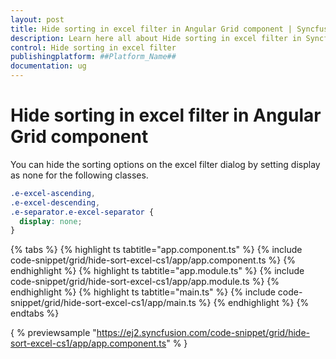 ```yaml
---
layout: post
title: Hide sorting in excel filter in Angular Grid component | Syncfusion
description: Learn here all about Hide sorting in excel filter in Syncfusion ##Platform_Name## Grid component of Syncfusion Essential JS 2 and more.
control: Hide sorting in excel filter 
publishingplatform: ##Platform_Name##
documentation: ug
---
```


# Hide sorting in excel filter in Angular Grid component

You can hide the sorting options on the excel filter dialog by setting display as none for the following classes.

```css
.e-excel-ascending,
.e-excel-descending,
.e-separator.e-excel-separator {
  display: none;
}

```

{% tabs %}
{% highlight ts tabtitle="app.component.ts" %}
{% include code-snippet/grid/hide-sort-excel-cs1/app/app.component.ts %}
{% endhighlight %}
{% highlight ts tabtitle="app.module.ts" %}
{% include code-snippet/grid/hide-sort-excel-cs1/app/app.module.ts %}
{% endhighlight %}
{% highlight ts tabtitle="main.ts" %}
{% include code-snippet/grid/hide-sort-excel-cs1/app/main.ts %}
{% endhighlight %}
{% endtabs %}
  
{ % previewsample "https://ej2.syncfusion.com/code-snippet/grid/hide-sort-excel-cs1/app/app.component.ts" % }